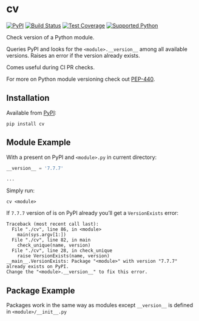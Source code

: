 # cv
[![PyPI](https://img.shields.io/pypi/v/cv)][pypi]
[![Build Status](https://img.shields.io/azure-devops/build/misha-drachuk/cv/9)](https://dev.azure.com/misha-drachuk/cv/_build/latest?definitionId=9&branchName=master)
[![Test Coverage](https://img.shields.io/coveralls/github/mdrachuk/cv/master)](https://coveralls.io/github/mdrachuk/cv)
[![Supported Python](https://img.shields.io/pypi/pyversions/cv)][pypi]

Check version of a Python module.

Queries PyPI and looks for the `<module>.__version__` among all available versions.
Raises an error if the version already exists.

Comes useful during CI PR checks.

For more on Python module versioning check out [PEP-440](https://www.python.org/dev/peps/pep-0440). 

## Installation
Available from [PyPI][pypi]:
```shell
pip install cv
```

## Module Example
With a <module> present on PyPI and `<module>.py` in current directory:
```python
__version__ = '7.7.7'

...
```

Simply run:
```shell
cv <module>
```

If `7.7.7` version of <module> is on PyPI already you’ll get a `VersionExists` error:
```plain
Traceback (most recent call last):
  File "./cv", line 86, in <module>
    main(sys.argv[1:])
  File "./cv", line 82, in main
    check_unique(name, version)
  File "./cv", line 28, in check_unique
    raise VersionExists(name, version)
__main__.VersionExists: Package "<module>" with version "7.7.7" already exists on PyPI.
Change the "<module>.__version__" to fix this error.
```

## Package Example
Packages work in the same way as modules except `__version__` is defined in `<module>/__init__.py`

[pypi]: https://pypi.org/project/cv/